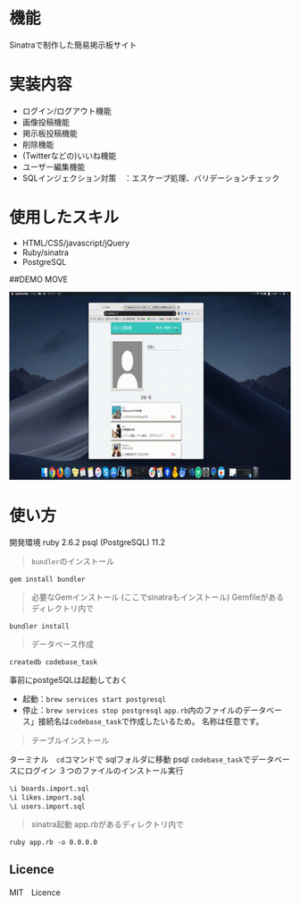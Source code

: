 # 機能
Sinatraで制作した簡易掲示板サイト

# 実装内容
- ログイン/ログアウト機能　
- 画像投稿機能　
- 掲示板投稿機能
- 削除機能　
- (Twitterなどの)いいね機能
- ユーザー編集機能
- SQLインジェクション対策　：エスケープ処理、バリデーションチェック　

# 使用したスキル
- HTML/CSS/javascript/jQuery
- Ruby/sinatra
- PostgreSQL

##DEMO MOVE

![circleanimationmuvie](https://github.com/osukar0710/sns_board/blob/master/sns_board.mov.gif)


# 使い方

開発環境
    ruby 2.6.2
    psql (PostgreSQL) 11.2

> `bundler`のインストール
```
gem install bundler
```
> 必要なGemインストール (ここでsinatraもインストール)
Gemfileがあるディレクトリ内で
```
bundler install
```
> データベース作成
```
createdb codebase_task
```
事前にpostgeSQLは起動しておく
- 起動：`brew services start postgresql`
- 停止：`brew services stop postgresql`
`app.rb`内のファイルのデータベース」接続名は`codebase_task`で作成したいるため。
名称は任意です。

> テーブルインストール

ターミナル　`cd`コマンドで
sqlフォルダに移動
psql `codebase_task`でデータベースにログイン
３つのファイルのインストール実行
```
\i boards.import.sql
\i likes.import.sql
\i users.import.sql
```

> sinatra起動
app.rbがあるディレクトリ内で
```
ruby app.rb -o 0.0.0.0
```

## Licence
MIT　Licence
